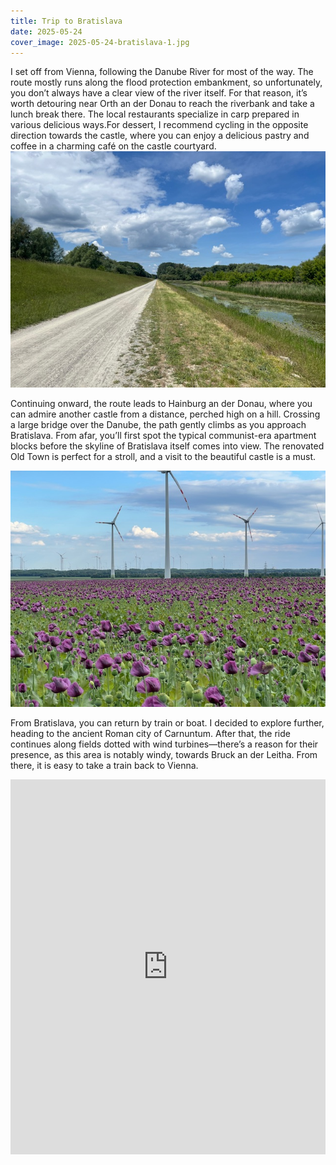 ```yaml
---
title: Trip to Bratislava
date: 2025-05-24
cover_image: 2025-05-24-bratislava-1.jpg
---
```

I set off from Vienna, following the Danube River for most of the way. The route mostly runs along the flood protection embankment, so unfortunately, you don’t always have a clear view of the river itself. For that reason, it’s worth detouring near Orth an der Donau to reach the riverbank and take a lunch break there. The local restaurants specialize in carp prepared in various delicious ways.For dessert, I recommend cycling in the opposite direction towards the castle, where you can enjoy a delicious pastry and coffee in a charming café on the castle courtyard.
![EuroVelo6](/assets/images/trips/2025-05-24-bratislava-3.jpg)

Continuing onward, the route leads to Hainburg an der Donau, where you can admire another castle from a distance, perched high on a hill. Crossing a large bridge over the Danube, the path gently climbs as you approach Bratislava. From afar, you’ll first spot the typical communist-era apartment blocks before the skyline of Bratislava itself comes into view. The renovated Old Town is perfect for a stroll, and a visit to the beautiful castle is a must.

![Windmills](/assets/images/trips/2025-05-24-bratislava-2.jpg)

From Bratislava, you can return by train or boat. I decided to explore further, heading to the ancient Roman city of Carnuntum. After that, the ride continues along fields dotted with wind turbines—there’s a reason for their presence, as this area is notably windy, towards Bruck an der Leitha. From there, it is easy to take a train back to Vienna.

<iframe src="https://www.komoot.com/tour/2270563441/embed?share_token=a3V6OSio8dD7B6wBNDfwa5BNLfHh3a3TDnqAhYzI9ZYtC1NQby" width="100%" height="600" frameborder="0" scrolling="no"></iframe>
